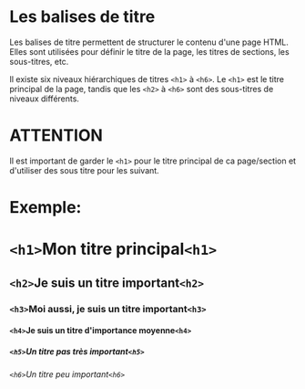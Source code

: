 <div w-full h-full>
    <div>
        <h1 w-90 pb-4 text-ts font-mono text-2xl>Les balises de titre</h1>
    </div>
    <p>
        Les balises de titre permettent de structurer le contenu d'une page HTML. Elles sont utilisées pour définir le titre de la page, les titres de sections, les sous-titres, etc.
    </p>
    <p pb-4>
        Il existe six niveaux hiérarchiques de titres <code>&lt;h1&gt;</code> à <code>&lt;h6&gt;</code>. Le <code>&lt;h1&gt;</code> est le titre principal de la page, tandis que les <code>&lt;h2&gt;</code> à <code>&lt;h6&gt;</code> sont des sous-titres de niveaux différents.
    </p>

<div  text-quote>
    <h1 text-xl text-accent>ATTENTION</h1>
        <p>
        Il est important de garder le <code>&lt;h1&gt;</code> pour le titre principal de ca page/section et d'utiliser des sous titre pour les suivant.
        </p>
</div>

<div>
    <h1 text-xl text-accent pt-4>Exemple:</h1>
</div>

<div class="bg-[#1B1B1B]">
    <h1 text-6xl><code>&lt;h1&gt;</code>Mon titre principal<code>&lt;h1&gt;</code></h1>
    <h2 text-5xl><code>&lt;h2&gt;</code>Je suis un titre important<code>&lt;h2&gt;</code></h2>
    <h3 text-4xl><code>&lt;h3&gt;</code>Moi aussi, je suis un titre important<code>&lt;h3&gt;</code></h3>
    <h4 text-3xl><code>&lt;h4&gt;</code>Je suis un titre d'importance moyenne<code>&lt;h4&gt;</code></h4>
    <h5 text-2xl><code>&lt;h5&gt;</code>Un titre pas très important<code>&lt;h5&gt;</code></h5>
    <h6 text-xl><code>&lt;h6&gt;</code>Un titre peu important<code>&lt;h6&gt;</code></h6>
</div>



</div>



